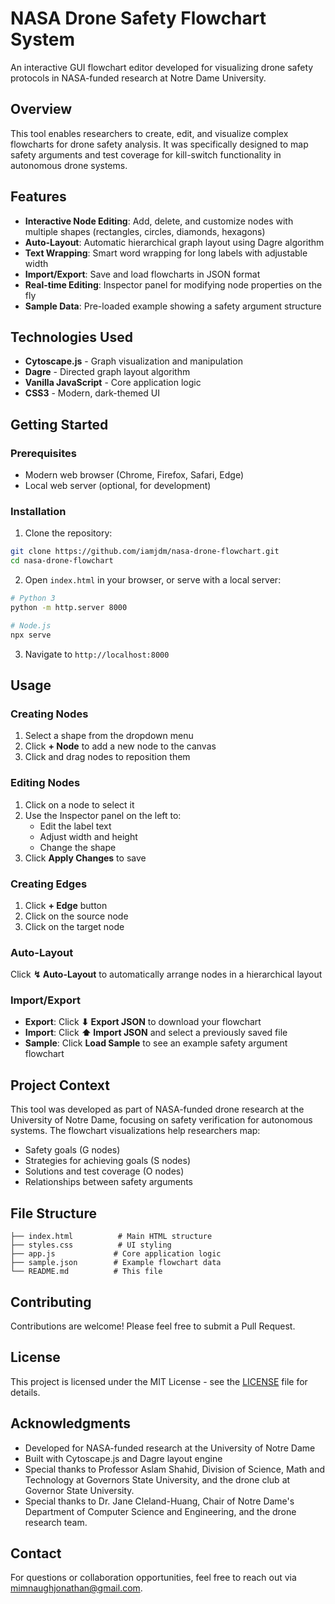 # NASA Drone Safety Flowchart System

An interactive GUI flowchart editor developed for visualizing drone safety protocols in NASA-funded research at Notre Dame University.

## Overview

This tool enables researchers to create, edit, and visualize complex flowcharts for drone safety analysis. It was specifically designed to map safety arguments and test coverage for kill-switch functionality in autonomous drone systems.

## Features

- **Interactive Node Editing**: Add, delete, and customize nodes with multiple shapes (rectangles, circles, diamonds, hexagons)
- **Auto-Layout**: Automatic hierarchical graph layout using Dagre algorithm
- **Text Wrapping**: Smart word wrapping for long labels with adjustable width
- **Import/Export**: Save and load flowcharts in JSON format
- **Real-time Editing**: Inspector panel for modifying node properties on the fly
- **Sample Data**: Pre-loaded example showing a safety argument structure

## Technologies Used

- **Cytoscape.js** - Graph visualization and manipulation
- **Dagre** - Directed graph layout algorithm
- **Vanilla JavaScript** - Core application logic
- **CSS3** - Modern, dark-themed UI

## Getting Started

### Prerequisites

- Modern web browser (Chrome, Firefox, Safari, Edge)
- Local web server (optional, for development)

### Installation

1. Clone the repository:

```bash
git clone https://github.com/iamjdm/nasa-drone-flowchart.git
cd nasa-drone-flowchart
```

2. Open `index.html` in your browser, or serve with a local server:

```bash
# Python 3
python -m http.server 8000

# Node.js
npx serve
```

3. Navigate to `http://localhost:8000`

## Usage

### Creating Nodes

1. Select a shape from the dropdown menu
2. Click **+ Node** to add a new node to the canvas
3. Click and drag nodes to reposition them

### Editing Nodes

1. Click on a node to select it
2. Use the Inspector panel on the left to:
   - Edit the label text
   - Adjust width and height
   - Change the shape
3. Click **Apply Changes** to save

### Creating Edges

1. Click **+ Edge** button
2. Click on the source node
3. Click on the target node

### Auto-Layout

Click **↯ Auto-Layout** to automatically arrange nodes in a hierarchical layout

### Import/Export

- **Export**: Click **⬇ Export JSON** to download your flowchart
- **Import**: Click **⬆ Import JSON** and select a previously saved file
- **Sample**: Click **Load Sample** to see an example safety argument flowchart

## Project Context

This tool was developed as part of NASA-funded drone research at the University of Notre Dame, focusing on safety verification for autonomous systems. The flowchart visualizations help researchers map:

- Safety goals (G nodes)
- Strategies for achieving goals (S nodes)
- Solutions and test coverage (O nodes)
- Relationships between safety arguments

## File Structure

```
├── index.html          # Main HTML structure
├── styles.css          # UI styling
├── app.js             # Core application logic
├── sample.json        # Example flowchart data
└── README.md          # This file
```

## Contributing

Contributions are welcome! Please feel free to submit a Pull Request.

## License

This project is licensed under the MIT License - see the [LICENSE](LICENSE) file for details.

## Acknowledgments

- Developed for NASA-funded research at the University of Notre Dame
- Built with Cytoscape.js and Dagre layout engine
- Special thanks to Professor Aslam Shahid, Division of Science, Math and Technology at Governors State University, and the drone club at Governor State University.
- Special thanks to Dr. Jane Cleland-Huang, Chair of Notre Dame's Department of Computer Science and Engineering, and the drone research team.

## Contact

For questions or collaboration opportunities, feel free to reach out via mimnaughjonathan@gmail.com.
